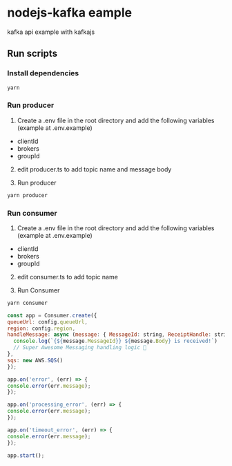 # nodejs-kafka eample
kafka api example with kafkajs

## Run scripts
  ### Install dependencies
  ```bash
  yarn
  ```
  ### Run producer
  1. Create a .env file in the root directory and add the following variables (example at .env.example)
  *   clientId
  *   brokers
  *   groupId

  2. edit producer.ts to add topic name and message body

  3. Run producer

  ```bash
  yarn producer
  ```
  ### Run consumer
  1. Create a .env file in the root directory and add the following variables (example at .env.example)
  *   clientId
  *   brokers
  *   groupId

  2. edit consumer.ts to add topic name

  3. Run Consumer
  ```bash
  yarn consumer
  ```

  ```js
const app = Consumer.create({
  queueUrl: config.queueUrl,
  region: config.region,
  handleMessage: async (message: { MessageId: string, ReceiptHandle: string, Body: string }) => {
    console.log(`{${message.MessageId}} ${message.Body} is received!`)
    // Super Awesome Messaging handling logic 🚀
  },
  sqs: new AWS.SQS()
});

app.on('error', (err) => {
  console.error(err.message);
});

app.on('processing_error', (err) => {
  console.error(err.message);
});

app.on('timeout_error', (err) => {
  console.error(err.message);
});

app.start();
```